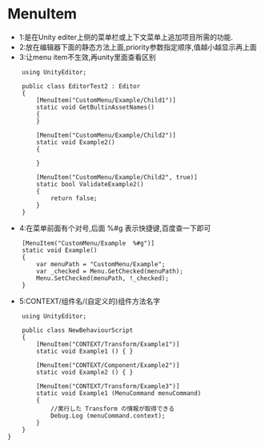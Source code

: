 # MenuItem

* 1:是在Unity editer上侧的菜单栏或上下文菜单上追加项目所需的功能.
* 2:放在编辑器下面的静态方法上面,priority参数指定顺序,值越小越显示再上面
* 3:让menu item不生效,再unity里面查看区别
```
    using UnityEditor;

    public class EditorTest2 : Editor
    {
        [MenuItem("CustomMenu/Example/Child1")]
        static void GetBultinAssetNames()
        {
        }

        [MenuItem("CustomMenu/Example/Child2")]
        static void Example2()
        {

        }

        [MenuItem("CustomMenu/Example/Child2", true)]
        static bool ValidateExample2()
        {
            return false;
        }
    }
```
* 4:在菜单前面有个对号,后面 %#g 表示快捷键,百度查一下即可
```
    [MenuItem("CustomMenu/Example  %#g")]
    static void Example()
    {
        var menuPath = "CustomMenu/Example";
        var _checked = Menu.GetChecked(menuPath);
        Menu.SetChecked(menuPath, !_checked);
    }
```
* 5:CONTEXT/组件名/(自定义的)组件方法名字  
```
    using UnityEditor;

    public class NewBehaviourScript
    {
        [MenuItem("CONTEXT/Transform/Example1")]
        static void Example1 () { }

        [MenuItem("CONTEXT/Component/Example2")]
        static void Example2 () { }

        [MenuItem("CONTEXT/Transform/Example3")]
        static void Example1 (MenuCommand menuCommand)
        {
            //実行した Transform の情報が取得できる
            Debug.Log (menuCommand.context);
        }
    }
}

